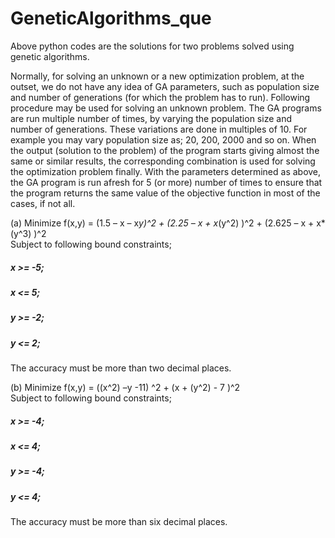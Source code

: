 # GeneticAlgorithms_que

Above python codes are the solutions for two problems solved using genetic algorithms.

Normally, for solving an unknown or a new optimization problem, at the outset, we do not have any idea of GA parameters, such as population size and number of generations (for which the problem has to run). Following procedure may be used for solving an unknown problem. The GA programs are run multiple number of times, by varying the population size and number of generations. These variations are done in multiples of 10. For example you may vary population size as; 20, 200, 2000 and so on. 
When the output (solution to the problem) of the program starts giving almost the same or similar results, the corresponding combination is used for solving the optimization problem finally. 
With the parameters determined as above, the GA program is run afresh for 5 (or more) number of times to ensure that the program returns the same value of the objective function in most of the cases, if not all. 

(a) Minimize f(x,y) = (1.5 – x – x*y)^2 + (2.25 – x + x*(y^2) )^2 + (2.625 – x + x*(y^3) )^2  
    Subject to following bound constraints;  
#####      x >= -5;  
#####      x <= 5;  
#####      y >= -2;  
#####      y <= 2;  
   
   The accuracy must be more than two decimal places.

(b) Minimize f(x,y) = ((x^2) –y -11) ^2 + (x + (y^2) - 7 )^2  
    Subject to following bound constraints;  
##### x >= -4;  
##### x <= 4;  
##### y >= -4;  
##### y <= 4;  
    
   The accuracy must be more than six decimal places.
